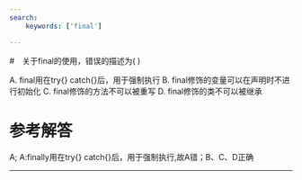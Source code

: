 ```yaml
---
search:
    keywords: ['final']

---
```



#　关于final的使用，错误的描述为( )

A. final用在try{} catch{}后，用于强制执行
B. final修饰的变量可以在声明时不进行初始化
C. final修饰的方法不可以被重写
D. final修饰的类不可以被继承

# 参考解答

A;
A:finally用在try{} catch{}后，用于强制执行,故A错；B、C、D正确

---
